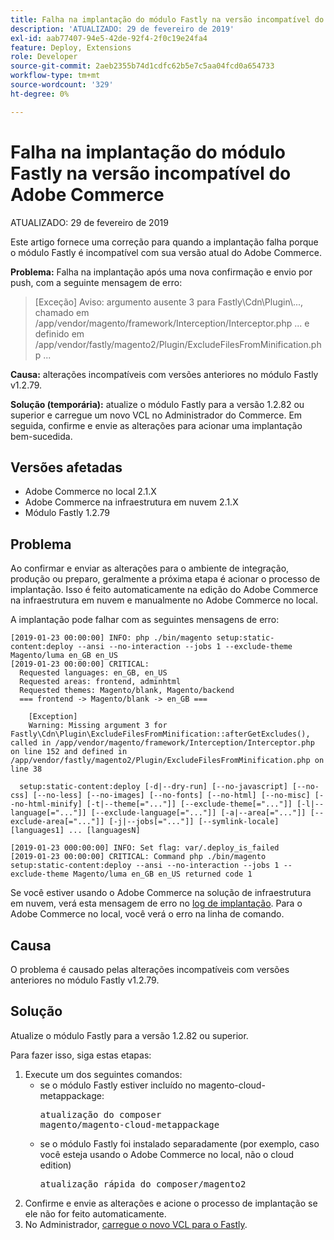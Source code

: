 ```yaml
---
title: Falha na implantação do módulo Fastly na versão incompatível do Adobe Commerce
description: 'ATUALIZADO: 29 de fevereiro de 2019'
exl-id: aab77407-94e5-42de-92f4-2f0c19e24fa4
feature: Deploy, Extensions
role: Developer
source-git-commit: 2aeb2355b74d1cdfc62b5e7c5aa04fcd0a654733
workflow-type: tm+mt
source-wordcount: '329'
ht-degree: 0%

---
```


# Falha na implantação do módulo Fastly na versão incompatível do Adobe Commerce

ATUALIZADO: 29 de fevereiro de 2019

Este artigo fornece uma correção para quando a implantação falha porque o módulo Fastly é incompatível com sua versão atual do Adobe Commerce.

**Problema:** Falha na implantação após uma nova confirmação e envio por push, com a seguinte mensagem de erro:

>\[Exceção\] Aviso: argumento ausente 3 para Fastly\\Cdn\\Plugin\\..., chamado em /app/vendor/magento/framework/Interception/Interceptor.php ... e definido em /app/vendor/fastly/magento2/Plugin/ExcludeFilesFromMinification.php ...

**Causa:** alterações incompatíveis com versões anteriores no módulo Fastly v1.2.79.

**Solução (temporária):** atualize o módulo Fastly para a versão 1.2.82 ou superior e carregue um novo VCL no Administrador do Commerce. Em seguida, confirme e envie as alterações para acionar uma implantação bem-sucedida.

## Versões afetadas

* Adobe Commerce no local 2.1.X
* Adobe Commerce na infraestrutura em nuvem 2.1.X
* Módulo Fastly 1.2.79

## Problema

Ao confirmar e enviar as alterações para o ambiente de integração, produção ou preparo, geralmente a próxima etapa é acionar o processo de implantação. Isso é feito automaticamente na edição do Adobe Commerce na infraestrutura em nuvem e manualmente no Adobe Commerce no local.

A implantação pode falhar com as seguintes mensagens de erro:

```
[2019-01-23 00:00:00] INFO: php ./bin/magento setup:static-content:deploy --ansi --no-interaction --jobs 1 --exclude-theme Magento/luma en_GB en_US
[2019-01-23 00:00:00] CRITICAL:
  Requested languages: en_GB, en_US
  Requested areas: frontend, adminhtml
  Requested themes: Magento/blank, Magento/backend
  === frontend -> Magento/blank -> en_GB ===

    [Exception]
    Warning: Missing argument 3 for Fastly\Cdn\Plugin\ExcludeFilesFromMinification::afterGetExcludes(), called in /app/vendor/magento/framework/Interception/Interceptor.php on line 152 and defined in /app/vendor/fastly/magento2/Plugin/ExcludeFilesFromMinification.php on line 38

  setup:static-content:deploy [-d|--dry-run] [--no-javascript] [--no-css] [--no-less] [--no-images] [--no-fonts] [--no-html] [--no-misc] [--no-html-minify] [-t|--theme[="..."]] [--exclude-theme[="..."]] [-l|--language[="..."]] [--exclude-language[="..."]] [-a|--area[="..."]] [--exclude-area[="..."]] [-j|--jobs[="..."]] [--symlink-locale] [languages1] ... [languagesN]

[2019-01-23 000:00:00] INFO: Set flag: var/.deploy_is_failed
[2019-01-23 00:00:00] CRITICAL: Command php ./bin/magento setup:static-content:deploy --ansi --no-interaction --jobs 1 --exclude-theme Magento/luma en_GB en_US returned code 1
```

Se você estiver usando o Adobe Commerce na solução de infraestrutura em nuvem, verá esta mensagem de erro no [log de implantação](https://experienceleague.adobe.com/en/docs/commerce-cloud-service/user-guide/develop/test/log-locations). Para o Adobe Commerce no local, você verá o erro na linha de comando.

## Causa

O problema é causado pelas alterações incompatíveis com versões anteriores no módulo Fastly v1.2.79.

## Solução

Atualize o módulo Fastly para a versão 1.2.82 ou superior.

Para fazer isso, siga estas etapas:

1. Execute um dos seguintes comandos:
   * se o módulo Fastly estiver incluído no magento-cloud-metappackage:    <pre>atualização do composer magento/magento-cloud-metappackage</pre>
   * se o módulo Fastly foi instalado separadamente (por exemplo, caso você esteja usando o Adobe Commerce no local, não o cloud edition) <pre>atualização rápida do composer/magento2</pre>
1. Confirme e envie as alterações e acione o processo de implantação se ele não for feito automaticamente.
1. No Administrador, [carregue o novo VCL para o Fastly](https://experienceleague.adobe.com/en/docs/commerce-cloud-service/user-guide/cdn/setup-fastly/fastly-configuration#upload-vcl-snippets).
